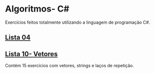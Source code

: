 # Algoritmos- C#
Exercícios feitos totalmente utilizando a linguagem de programação C#.

## [Lista 04](https://github.com/babimingatos/CSharp_Exercicios/tree/main/Lista%2004)
<html>                
</html>

## [Lista 10- Vetores](https://github.com/babimingatos/CSharp_Exercicios/tree/main/Lista%2010)
<html>                
  Contém 15 exercícios com vetores, strings e laços de repetição.
</html>

